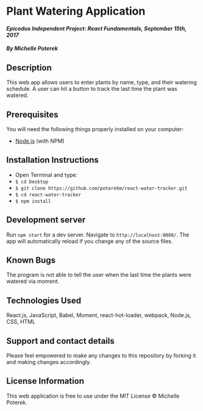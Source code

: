 # Plant Watering Application
#### _Epicodus Independent Project: React Fundamentals, September 15th, 2017_
**_By Michelle Poterek_**


## Description

This web app allows users to enter plants by name, type, and their watering schedule. A user can hit a button to track the last time the plant was watered.

## Prerequisites

You will need the following things properly installed on your computer:
* [Node.js](https://nodejs.org/) (with NPM)

## Installation Instructions
* Open Terminal and type:
* `$ cd Desktop`
* `$ git clone https://github.com/poterekm/react-water-tracker.git`
* `$ cd react-water-tracker`
* `$ npm install`

## Development server

Run `npm start` for a dev server. Navigate to `http://localhost:8080/`. The app will automatically reload if you change any of the source files.

## Known Bugs

The program is not able to tell the user when the last time the plants were watered via moment.

## Technologies Used

React.js, JavaScript, Babel, Moment, react-hot-loader, webpack, Node.js, CSS, HTML

## Support and contact details
Please feel empowered to make any changes to this repository by forking it and making changes accordingly.


## License Information
This web application is free to use under the MIT License &copy; Michelle Poterek.
